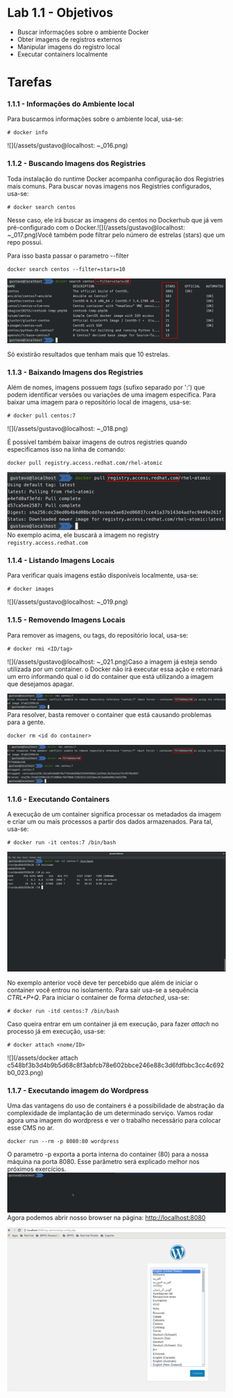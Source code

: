 # Lab 1.1 - Objetivos

* Buscar informações sobre o ambiente Docker
* Obter imagens de registros externos
* Manipular imagens do registro local
* Executar containers localmente

# Tarefas

### 1.1.1 - Informações do Ambiente local

Para buscarmos informações sobre o ambiente local, usa-se:

```
# docker info
```

![](/assets/gustavo@localhost: ~_016.png)

### 1.1.2 - Buscando Imagens dos Registries

Toda instalação do runtime Docker acompanha configuração dos Registries mais comuns. Para buscar novas imagens nos Registries configurados, usa-se:

```
# docker search centos
```

Nesse caso, ele irá buscar as imagens do centos no Dockerhub que já vem pré-configurado com o Docker.![](/assets/gustavo@localhost: ~_017.png)Você também pode filtrar pelo número de estrelas \(stars\) que um repo possui.

Para isso basta passar o parametro --filter

```
docker search centos --filter=stars=10
```

![](/assets/Selection_081.png)

Só existirão resultados que tenham mais que 10 estrelas.

### 1.1.3 - Baixando Imagens dos Registries

Além de nomes, imagens possuem _tags_ \(sufixo separado por ':'\) que podem identificar versões ou variações de uma imagem específica. Para baixar uma imagem para o repositório local de imagens, usa-se:

```
# docker pull centos:7
```

![](/assets/gustavo@localhost: ~_018.png)

É possível também baixar imagens de outros registries quando especificamos isso na linha de comando:

```
docker pull registry.access.redhat.com/rhel-atomic
```

![](/assets/Selection_082.png)No exemplo acima, ele buscará a imagem no registry `registry.access.redhat.com`

### 1.1.4 - Listando Imagens Locais

Para verificar quais imagens estão disponíveis localmente, usa-se:

```
# docker images
```

![](/assets/gustavo@localhost: ~_019.png)

### 1.1.5 - Removendo Imagens Locais

Para remover as imagens, ou tags, do repositório local, usa-se:

```
# docker rmi <ID/tag>
```

![](/assets/gustavo@localhost: ~_021.png)Caso a imagem já esteja sendo utilizada por um container. o Docker não irá executar essa ação e retornará um erro informando qual o id do container que está utilizando a imagem que desejamos apagar.

![](/assets/Selection_083.png)Para resolver, basta remover o container que está causando problemas para a gente.

```
docker rm <id do container>
```

![](/assets/Selection_085.png)

### 1.1.6 - Executando Containers

A execução de um container significa processar os metadados da imagem e criar um ou mais processos a partir dos dados armazenados. Para tal, usa-se:

```
# docker run -it centos:7 /bin/bash
```

![](/assets/@ea0db5938e36:-_022.png)

No exemplo anterior você deve ter percebido que além de iniciar o container você entrou no isolamento. Para sair usa-se a sequência _CTRL+P+Q_. Para iniciar o container de forma _detached_, usa-se:

```
# docker run -itd centos:7 /bin/bash
```

Caso queira entrar em um container já em execução, para fazer _attach_ no processo já em execução, usa-se:

```
# docker attach <nome/ID>
```

![](/assets/docker attach c548bf3b3d4b9b5d68c8f3abfcb78e602bbce246e88c3d6fdfbbc3cc4c692b0_023.png)

### 1.1.7 - Executando imagem do Wordpress

Uma das vantagens do uso de containers é a possibilidade de abstração da complexidade de implantação de um determinado serviço. Vamos rodar agora uma imagem do wordpress e ver o trabalho necessário para colocar esse CMS no ar.

```
docker run --rm -p 8080:80 wordpress
```

O parametro -p exporta a porta interna do container \(80\) para a nossa máquina na porta 8080. Esse parâmetro será explicado melhor nos próximos exercícios.![](/assets/wordpress.gif)Agora podemos abrir nosso browser na página: [http://localhost:8080](http://localhost:8080)

![](/assets/Selection_047.png)

